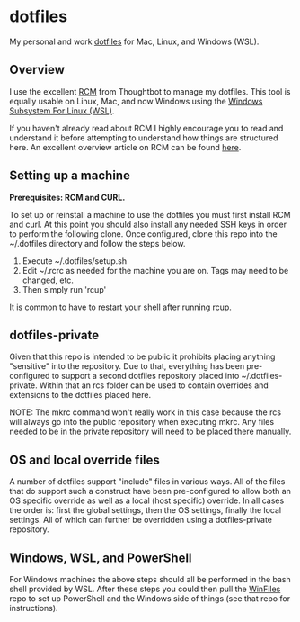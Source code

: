 # dotfiles

My personal and work [dotfiles](https://dotfiles.github.io/) for Mac, Linux, and Windows (WSL).

## Overview

I use the excellent [RCM](https://github.com/thoughtbot/rcm) from Thoughtbot to manage my dotfiles.
This tool is equally usable on Linux, Mac, and now Windows using the
[Windows Subsystem For Linux (WSL)](https://msdn.microsoft.com/en-us/commandline/wsl/about).

If you haven't already read about RCM I highly encourage you to read and understand it before
attempting to understand how things are structured here.  An excellent overview article
on RCM can be found [here](https://robots.thoughtbot.com/rcm-for-rc-files-in-dotfiles-repos).

## Setting up a machine

**Prerequisites: RCM and CURL.**

To set up or reinstall a machine to use the dotfiles you must first install RCM and curl.  At this
point you should also install any needed SSH keys in order to perform the following clone.  Once configured,
clone this repo into the ~/.dotfiles directory and follow the steps below.

1. Execute ~/.dotfiles/setup.sh
1. Edit ~/.rcrc as needed for the machine you are on.  Tags may need to be changed, etc.
1. Then simply run 'rcup'

It is common to have to restart your shell after running rcup.

## dotfiles-private

Given that this repo is intended to be public it prohibits placing anything "sensitive" into
the repository.  Due to that, everything has been pre-configured to support a second dotfiles
repository placed into ~/.dotfiles-private.  Within that an rcs folder can be used to contain
overrides and extensions to the dotfiles placed here.

NOTE: The mkrc command won't really work in this case because the rcs will always go
into the public repository when executing mkrc.  Any files needed to be in the private
repository will need to be placed there manually.

## OS and local override files

A number of dotfiles support "include" files in various ways.  All of the files that do
support such a construct have been pre-configured to allow both an OS specific override as well
as a local (host specific) override.  In all cases the order is: first the global settings, then
the OS settings, finally the local settings.  All of which can further be overridden using a
dotfiles-private repository.

## Windows, WSL, and PowerShell

For Windows machines the above steps should all be performed in the bash shell provided by
WSL.  After these steps you could then pull the [WinFiles](https://github.com/brennanfee/winfiles)
repo to set up PowerShell and the Windows side of things (see that repo for instructions).

